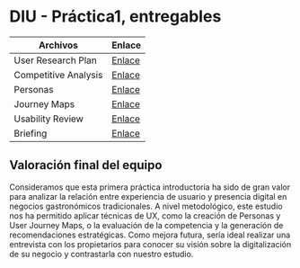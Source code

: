 # DIU - Práctica1, entregables  

| Archivos       | Enlace                 |
|----------------|------------------------|
| User Research Plan | [Enlace](./user_research_plan.md) |
| Competitive Analysis | [Enlace](./competitive_analysis.md) |
| Personas    | [Enlace](./personas.md) |
| Journey Maps | [Enlace](./journey_maps.md) |
| Usability Review | [Enlace](./usability_review.md) |
| Briefing | [Enlace](./briefing.md) |

## Valoración final del equipo

Consideramos que esta primera práctica introductoria ha sido de gran valor para analizar la relación entre experiencia de usuario y presencia digital en negocios gastronómicos tradicionales.
A nivel metodológico, este estudio nos ha permitido aplicar técnicas de UX, como la creación de Personas y User Journey Maps, o la evaluación de la competencia y la generación de recomendaciones estratégicas.
Como mejora futura, sería ideal realizar una entrevista con los propietarios para conocer su visión sobre la digitalización de su negocio y contrastarla con nuestro estudio.
